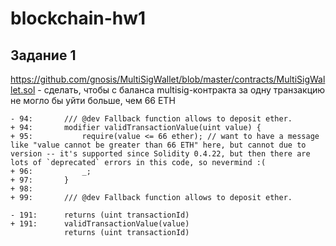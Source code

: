# blockchain-hw1
## Задание 1
https://github.com/gnosis/MultiSigWallet/blob/master/contracts/MultiSigWallet.sol - сделать, чтобы с баланса multisig-контракта за одну транзакцию не могло бы уйти больше, чем 66 ETH

```
- 94:       /// @dev Fallback function allows to deposit ether.
+ 94:       modifier validTransactionValue(uint value) {
+ 95:           require(value <= 66 ether); // want to have a message like "value cannot be greater than 66 ETH" here, but cannot due to version -- it's supported since Solidity 0.4.22, but then there are lots of `deprecated` errors in this code, so nevermind :(
+ 96:           _;
+ 97:       }
+ 98:       
+ 99:       /// @dev Fallback function allows to deposit ether.

- 191:      returns (uint transactionId)
+ 191:      validTransactionValue(value)
            returns (uint transactionId)
```
